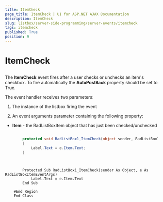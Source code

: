 ```yaml
---
title: ItemCheck
page_title: ItemCheck | UI for ASP.NET AJAX Documentation
description: ItemCheck
slug: listbox/server-side-programming/server-events/itemcheck
tags: itemcheck
published: True
position: 9
---
```


# ItemCheck



## 

The __ItemCheck__ event fires after a user checks or unchecks an item's checkbox. To fire automatically the __AutoPostBack__ property should be set to True.



The event handler receives two parameters:

1. The instance of the listbox firing the event

2. An event arguments parameter containing the following property:

* __Item__ - the RadListBoxItem object that has just been checked/unchecked



````C#
	
	    protected void RadListBox1_ItemCheck(object sender, RadListBoxItemEventArgs e)
	    {
	        Label.Text = e.Item.Text;
	    }
	
````
````VB.NET
	
	    Protected Sub RadListBox1_ItemCheck(sender As Object, e As RadListBoxItemEventArgs)
	        Label.Text = e.Item.Text
	    End Sub
	
	#End Region
	End Class
````


